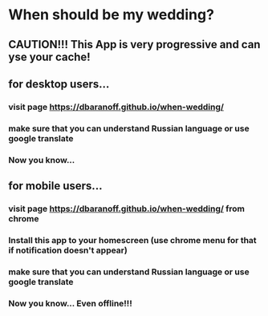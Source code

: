 # When should be my wedding?

## CAUTION!!! This App is very progressive and can yse your cache!

## for desktop users...
### visit page https://dbaranoff.github.io/when-wedding/
### make sure that you can understand Russian language or use google translate
### Now you know...

## for mobile users...
### visit page https://dbaranoff.github.io/when-wedding/ from chrome
### Install this app to your homescreen (use chrome menu for that if notification doesn't appear)
### make sure that you can understand Russian language or use google translate
### Now you know... Even offline!!!

